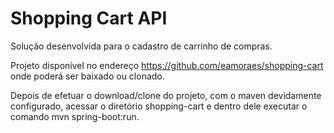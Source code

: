 # Shopping Cart API
Solução desenvolvida para o cadastro de carrinho de compras.

Projeto disponível no endereço https://github.com/eamoraes/shopping-cart onde poderá ser baixado ou clonado.

Depois de efetuar o download/clone do projeto, com o maven devidamente configurado, acessar o diretório shopping-cart e dentro dele executar o comando mvn spring-boot:run.


